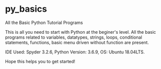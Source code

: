 # py_basics
All the Basic Python Tutorial Programs

This is all you need to start with Python at the beginer's level. All the basic programs related to variables, datatypes, strings, loops, conditional statements, functions, basic menu driven without function are present.

IDE Used: Spyder 3.2.6,
Python Version: 3.6.9,
OS: Ubuntu 18.04LTS.

Hope this helps you to get started!
